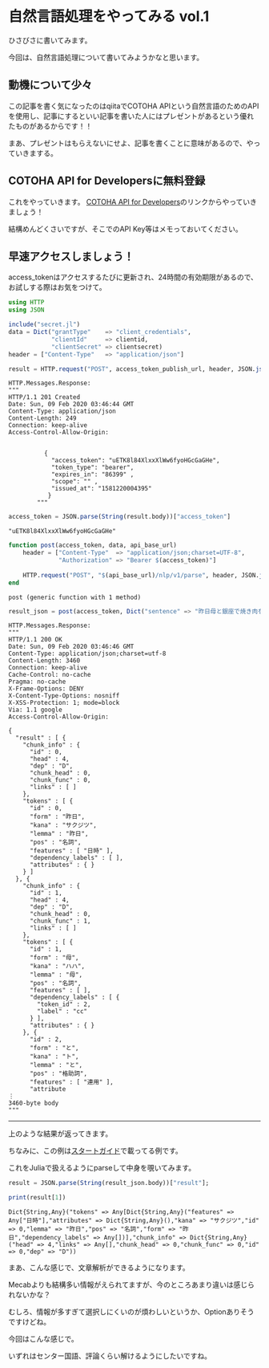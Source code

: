 # 自然言語処理をやってみる vol.1

ひさびさに書いてみます。

今回は、自然言語処理について書いてみようかなと思います。

## 動機について少々

この記事を書く気になったのはqiitaでCOTOHA APIという自然言語のためのAPIを使用し、記事にするといい記事を書いた人にはプレゼントがあるという優れたものがあるからです！！

まあ、プレゼントはもらえないにせよ、記事を書くことに意味があるので、やっていきまする。

## COTOHA API for Developersに無料登録
これをやっていきます。
[COTOHA API for Developers](https://api.ce-cotoha.com/contents/developers/index.html)のリンクからやっていきましょう！

結構めんどくさいですが、そこでのAPI Key等はメモっておいてください。

## 早速アクセスしましょう！

access_tokenはアクセスするたびに更新され、24時間の有効期限があるので、お試しする際はお気をつけて。


```julia
using HTTP
using JSON
```


```julia
include("secret.jl")
data = Dict("grantType"    => "client_credentials",
            "clientId"     => clientid, 
            "clientSecret" => clientsecret)
header = ["Content-Type"   => "application/json"]

result = HTTP.request("POST", access_token_publish_url, header, JSON.json(data))
```




    HTTP.Messages.Response:
    """
    HTTP/1.1 201 Created
    Date: Sun, 09 Feb 2020 03:46:44 GMT
    Content-Type: application/json
    Content-Length: 249
    Connection: keep-alive
    Access-Control-Allow-Origin: 
    
    
              {
                "access_token": "uETK8l84XlxxXlWw6fyoHGcGaGHe", 
                "token_type": "bearer",
                "expires_in": "86399" ,
                "scope": "" ,    
                "issued_at": "1581220004395"           
               }
            """




```julia
access_token = JSON.parse(String(result.body))["access_token"]
```




    "uETK8l84XlxxXlWw6fyoHGcGaGHe"




```julia
function post(access_token, data, api_base_url) 
    header = ["Content-Type"  => "application/json;charset=UTF-8",
              "Authorization" => "Bearer $(access_token)"]
    
    HTTP.request("POST", "$(api_base_url)/nlp/v1/parse", header, JSON.json(data))
end
```




    post (generic function with 1 method)




```julia
result_json = post(access_token, Dict("sentence" => "昨日母と銀座で焼き肉を食べた"), api_base_url)
```




    HTTP.Messages.Response:
    """
    HTTP/1.1 200 OK
    Date: Sun, 09 Feb 2020 03:46:46 GMT
    Content-Type: application/json;charset=utf-8
    Content-Length: 3460
    Connection: keep-alive
    Cache-Control: no-cache
    Pragma: no-cache
    X-Frame-Options: DENY
    X-Content-Type-Options: nosniff
    X-XSS-Protection: 1; mode=block
    Via: 1.1 google
    Access-Control-Allow-Origin: 
    
    {
      "result" : [ {
        "chunk_info" : {
          "id" : 0,
          "head" : 4,
          "dep" : "D",
          "chunk_head" : 0,
          "chunk_func" : 0,
          "links" : [ ]
        },
        "tokens" : [ {
          "id" : 0,
          "form" : "昨日",
          "kana" : "サクジツ",
          "lemma" : "昨日",
          "pos" : "名詞",
          "features" : [ "日時" ],
          "dependency_labels" : [ ],
          "attributes" : { }
        } ]
      }, {
        "chunk_info" : {
          "id" : 1,
          "head" : 4,
          "dep" : "D",
          "chunk_head" : 0,
          "chunk_func" : 1,
          "links" : [ ]
        },
        "tokens" : [ {
          "id" : 1,
          "form" : "母",
          "kana" : "ハハ",
          "lemma" : "母",
          "pos" : "名詞",
          "features" : [ ],
          "dependency_labels" : [ {
            "token_id" : 2,
            "label" : "cc"
          } ],
          "attributes" : { }
        }, {
          "id" : 2,
          "form" : "と",
          "kana" : "ト",
          "lemma" : "と",
          "pos" : "格助詞",
          "features" : [ "連用" ],
          "attribute
    ⋮
    3460-byte body
    """



---
上のような結果が返ってきます。

ちなみに、この例は[スタートガイド](https://api.ce-cotoha.com/contents/gettingStarted.html)で載ってる例です。

これをJuliaで扱えるようにparseして中身を覗いてみます。


```julia
result = JSON.parse(String(result_json.body))["result"];
```


```julia
print(result[1])
```

    Dict{String,Any}("tokens" => Any[Dict{String,Any}("features" => Any["日時"],"attributes" => Dict{String,Any}(),"kana" => "サクジツ","id" => 0,"lemma" => "昨日","pos" => "名詞","form" => "昨日","dependency_labels" => Any[])],"chunk_info" => Dict{String,Any}("head" => 4,"links" => Any[],"chunk_head" => 0,"chunk_func" => 0,"id" => 0,"dep" => "D"))

まあ、こんな感じで、文章解析ができるようになります。

Mecabよりも結構多い情報がえられてますが、今のところあまり違いは感じられないかな？

むしろ、情報が多すぎて選択しにくいのが煩わしいというか、Optionありそうですけどね。

今回はこんな感じで。

いずれはセンター国語、評論くらい解けるようにしたいですね。
